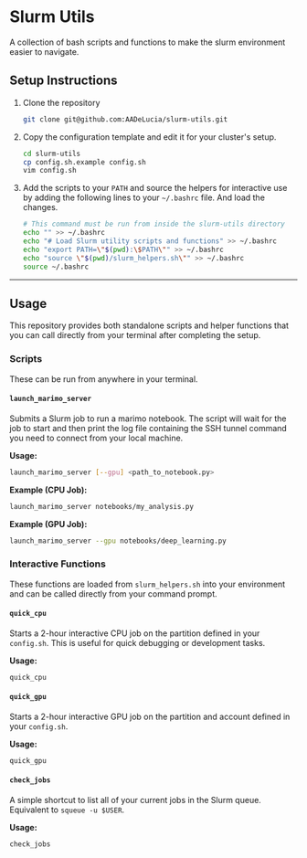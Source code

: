 # Slurm Utils

A collection of bash scripts and functions to make the slurm environment easier to navigate.

## Setup Instructions

1.  Clone the repository

    ```bash
    git clone git@github.com:AADeLucia/slurm-utils.git
    ```

2.  Copy the configuration template and edit it for your cluster's setup.

    ```bash
    cd slurm-utils
    cp config.sh.example config.sh
    vim config.sh
    ```

3.  Add the scripts to your `PATH` and source the helpers for interactive use by adding the following lines to your `~/.bashrc` file. And load the changes.

    ```bash
    # This command must be run from inside the slurm-utils directory
    echo "" >> ~/.bashrc
    echo "# Load Slurm utility scripts and functions" >> ~/.bashrc
    echo "export PATH=\"$(pwd):\$PATH\"" >> ~/.bashrc
    echo "source \"$(pwd)/slurm_helpers.sh\"" >> ~/.bashrc
    source ~/.bashrc
    ```

---

## Usage

This repository provides both standalone scripts and helper functions that you can call directly from your terminal after completing the setup.

### Scripts

These can be run from anywhere in your terminal.

#### `launch_marimo_server`

Submits a Slurm job to run a marimo notebook. The script will wait for the job to start and then print the log file containing the SSH tunnel command you need to connect from your local machine.

**Usage:**
```bash
launch_marimo_server [--gpu] <path_to_notebook.py>
```

**Example (CPU Job):**
```bash
launch_marimo_server notebooks/my_analysis.py
```

**Example (GPU Job):**
```bash
launch_marimo_server --gpu notebooks/deep_learning.py
```

### Interactive Functions

These functions are loaded from `slurm_helpers.sh` into your environment and can be called directly from your command prompt.

#### `quick_cpu`

Starts a 2-hour interactive CPU job on the partition defined in your `config.sh`. This is useful for quick debugging or development tasks.

**Usage:**
```bash
quick_cpu
```

#### `quick_gpu`

Starts a 2-hour interactive GPU job on the partition and account defined in your `config.sh`.

**Usage:**
```bash
quick_gpu
```

#### `check_jobs`

A simple shortcut to list all of your current jobs in the Slurm queue. Equivalent to `squeue -u $USER`.

**Usage:**
```bash
check_jobs
